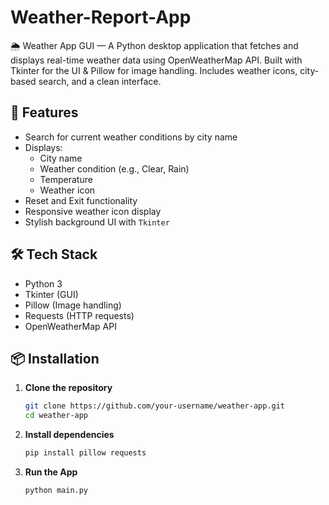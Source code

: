 # Weather-Report-App
🌦️ Weather App GUI — A Python desktop application that fetches and displays real-time weather data using OpenWeatherMap API. Built with Tkinter for the UI &amp; Pillow for image handling. Includes weather icons, city-based search, and a clean interface.


## 🚀 Features

- Search for current weather conditions by city name
- Displays:
  - City name
  - Weather condition (e.g., Clear, Rain)
  - Temperature
  - Weather icon
- Reset and Exit functionality
- Responsive weather icon display
- Stylish background UI with `Tkinter`

## 🛠️ Tech Stack

- Python 3
- Tkinter (GUI)
- Pillow (Image handling)
- Requests (HTTP requests)
- OpenWeatherMap API

## 📦 Installation

1. **Clone the repository**
   ```bash
   git clone https://github.com/your-username/weather-app.git
   cd weather-app


2. **Install dependencies**
   ```bash
   pip install pillow requests

   
3. **Run the App**
   ```bash
   python main.py


